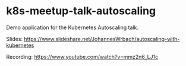 # k8s-meetup-talk-autoscaling

Demo application for the Kubernetes Autoscaling talk.

Slides: https://www.slideshare.net/JohannesWrbach/autoscaling-with-kubernetes

Recording: https://www.youtube.com/watch?v=mmz2n6_LJ1c
